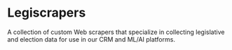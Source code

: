 # Legiscrapers
A collection of custom Web scrapers that specialize in collecting legislative and election data for use in our CRM and ML/AI platforms.
